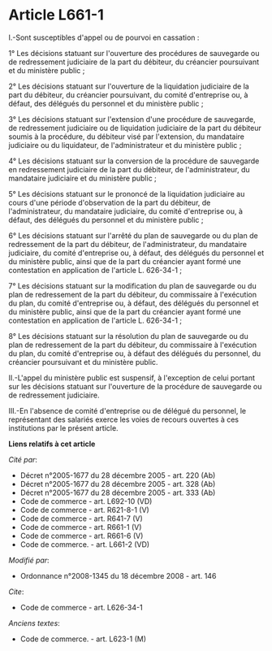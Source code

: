# Article L661-1

I.-Sont susceptibles d'appel ou de pourvoi en cassation : 

1° Les décisions statuant sur l'ouverture des procédures de sauvegarde ou de redressement judiciaire de la part du débiteur,
du créancier poursuivant et du ministère public ; 

2° Les décisions statuant sur l'ouverture de la liquidation judiciaire de la part du débiteur, du créancier poursuivant, du
comité d'entreprise ou, à défaut, des délégués du personnel et du ministère public ; 

3° Les décisions statuant sur l'extension d'une procédure de sauvegarde, de redressement judiciaire ou de liquidation
judiciaire de la part du débiteur soumis à la procédure, du débiteur visé par l'extension, du mandataire judiciaire ou du
liquidateur, de l'administrateur et du ministère public ; 

4° Les décisions statuant sur la conversion de la procédure de sauvegarde en redressement judiciaire de la part du débiteur,
de l'administrateur, du mandataire judiciaire et du ministère public ; 

5° Les décisions statuant sur le prononcé de la liquidation judiciaire au cours d'une période d'observation de la part du
débiteur, de l'administrateur, du mandataire judiciaire, du comité d'entreprise ou, à défaut, des délégués du personnel et du
ministère public ; 

6° Les décisions statuant sur l'arrêté du plan de sauvegarde ou du plan de redressement de la part du débiteur, de
l'administrateur, du mandataire judiciaire, du comité d'entreprise ou, à défaut, des délégués du personnel et du ministère
public, ainsi que de la part du créancier ayant formé une contestation en application de l'article L. 626-34-1 ; 

7° Les décisions statuant sur la modification du plan de sauvegarde ou du plan de redressement de la part du débiteur, du
commissaire à l'exécution du plan, du comité d'entreprise ou, à défaut, des délégués du personnel et du ministère public,
ainsi que de la part du créancier ayant formé une contestation en application de l'article L. 626-34-1 ; 

8° Les décisions statuant sur la résolution du plan de sauvegarde ou du plan de redressement de la part du débiteur, du
commissaire à l'exécution du plan, du comité d'entreprise ou, à défaut des délégués du personnel, du créancier poursuivant et
du ministère public. 

II.-L'appel du ministère public est suspensif, à l'exception de celui portant sur les décisions statuant sur l'ouverture de
la procédure de sauvegarde ou de redressement judiciaire. 

III.-En l'absence de comité d'entreprise ou de délégué du personnel, le représentant des salariés exerce les voies de recours
ouvertes à ces institutions par le présent article.

**Liens relatifs à cet article**

_Cité par_:

  - Décret n°2005-1677 du 28 décembre 2005 - art. 220 (Ab)
  - Décret n°2005-1677 du 28 décembre 2005 - art. 328 (Ab)
  - Décret n°2005-1677 du 28 décembre 2005 - art. 333 (Ab)
  - Code de commerce - art. L692-10 (VD)
  - Code de commerce - art. R621-8-1 (V)
  - Code de commerce - art. R641-7 (V)
  - Code de commerce - art. R661-1 (V)
  - Code de commerce - art. R661-6 (V)
  - Code de commerce. - art. L661-2 (VD)

_Modifié par_:

  - Ordonnance n°2008-1345 du 18 décembre 2008 - art. 146

_Cite_:

  - Code de commerce - art. L626-34-1

_Anciens textes_:

  - Code de commerce. - art. L623-1 (M)
